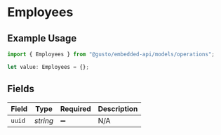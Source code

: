 # Employees

## Example Usage

```typescript
import { Employees } from "@gusto/embedded-api/models/operations";

let value: Employees = {};
```

## Fields

| Field              | Type               | Required           | Description        |
| ------------------ | ------------------ | ------------------ | ------------------ |
| `uuid`             | *string*           | :heavy_minus_sign: | N/A                |